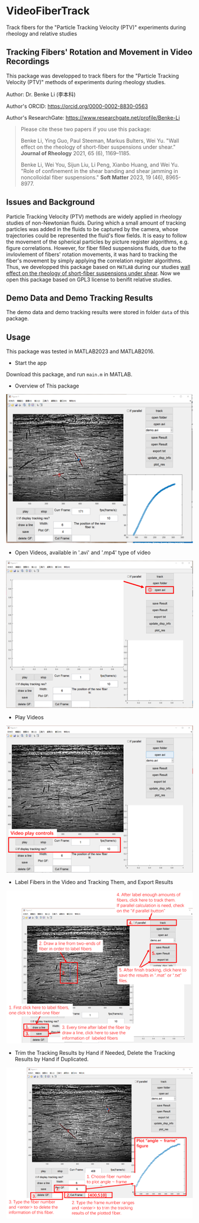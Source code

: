 # VideoFiberTrack
 Track fibers for the "Particle Tracking Velocity (PTV)" experiments during rheology and relative studies
## Tracking Fibers' Rotation and Movement in Video Recordings
This package was developped to track fibers for the "Particle Tracking Velocity (PTV)" methods of experiments during rheology studies. 

Author: Dr. Benke Li (李本科)

Author's ORCID: https://orcid.org/0000-0002-8830-0563

Author's ResearchGate: https://www.researchgate.net/profile/Benke-Li

> Please cite these two papers if you use this package:
>
> Benke Li, Ying Guo, Paul Steeman, Markus Bulters, Wei Yu. "Wall effect on the rheology of short-fiber suspensions under shear." __Journal of Rheology__ 2021, 65 (6), 1169–1185.
>
> Benke Li, Wei You, Sijun Liu, Li Peng, Xianbo Huang, and Wei Yu. "Role of confinement in the shear banding and shear jamming in noncolloidal fiber suspensions." __Soft Matter__ 2023, 19 (46), 8965-8977.
>
## Issues and Background
Particle Tracking Velocity (PTV) methods are widely applied in rheology studies of non-Newtonian fluids. During which a small amount of tracking particles was added in the fluids to be captured by the camera, whose trajectories could be represented the fluid's flow fields. 
It is easy to follow the movement of the spherical particles by picture register algorithms, e.g. figure correlations. However, for fiber filled suspensions fluids, due to the invlovlement of fibers' rotation movements, it was hard to tracking the fiber's movement by simply applying the correlation register algorithms. Thus, we developped this package based on `MATLAB` during our studies  [wall effect on the rheology of short-fiber suspensions under shear](https://doi.org/10.1122/8.0000292). Now we open this package based on GPL3 license to benifit relative studies.
## Demo Data and Demo Tracking Results
The demo data and demo tracking results were stored in folder `data` of  this package.
## Usage
This package was tested in MATLAB2023 and MATLAB2016. 

- Start the app

Download this package, and run `main.m` in MATLAB.

- Overview of This package

![Packgae and Video Data Overview](docs/overview.png)

 - Open Videos, available in '.avi' and '.mp4' type of video

![How to Open Video](docs/open_video.png)

 - Play Videos
 
![How to Play Video](docs/play_video.png)

 - Label Fibers in the Video and Tracking Them, and Export Results

![How to Label Fibers, Tracking and Export '.txt' Results](docs/label_fiber_and_track.png)

 - Trim the Tracking Results by Hand if Needed, Delete the Tracking Results by Hand if Duplicated.

![How to Trim of Delete the Tracking Results by Hand if needed](docs/trim_tracking_results.png)
